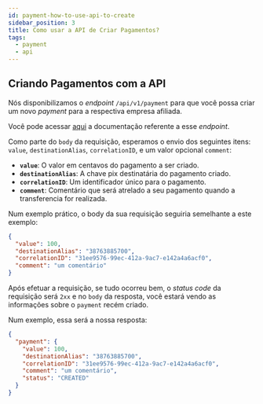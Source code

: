 ```yaml
---
id: payment-how-to-use-api-to-create
sidebar_position: 3
title: Como usar a API de Criar Pagamentos?
tags:
  - payment
  - api
---
```


## Criando Pagamentos com a API

Nós disponibilizamos o _endpoint_ `/api/v1/payment` para que você possa criar
um novo _payment_ para a respectiva empresa afiliada.

Você pode acessar [aqui](<https://developers.woovi.com/api#tag/payment-(request-access)/paths/~1api~1v1~1payment/post>)
a documentação referente a esse _endpoint_.

Como parte do `body` da requisição, esperamos o envio dos seguintes itens: `value`, `destinationAlias`, `correlationID`, e um valor opcional `comment`:

- **`value`**: O valor em centavos do pagamento a ser criado.
- **`destinationAlias`**: A chave pix destinatária do pagamento criado.
- **`correlationID`**: Um identificador único para o pagamento.
- **`comment`**: Comentário que será atrelado a seu pagamento quando a transferencia for realizada.

Num exemplo prático, o body da sua requisição seguiria semelhante a este exemplo:

```json
{
  "value": 100,
  "destinationAlias": "38763885700",
  "correlationID": "31ee9576-99ec-412a-9ac7-e142a4a6acf0",
  "comment": "um comentário"
}
```

Após efetuar a requisição, se tudo ocorreu bem, o _status code_ da requisição será `2xx` e no `body` da resposta,
você estará vendo as informações sobre o `payment` recém criado.

Num exemplo, essa será a nossa resposta:

```json
{
  "payment": {
    "value": 100,
    "destinationAlias": "38763885700",
    "correlationID": "31ee9576-99ec-412a-9ac7-e142a4a6acf0",
    "comment": "um comentário",
    "status": "CREATED"
  }
}
```
